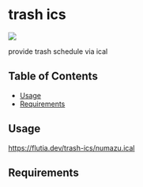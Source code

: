 # trash ics

[![](https://img.shields.io/badge/License-MIT-blue.svg?style=flat-square)](LICENSE)

provide trash schedule via ical

## Table of Contents

- [Usage](#usage)
- [Requirements](#requirements)

## Usage

https://flutia.dev/trash-ics/numazu.ical

## Requirements
